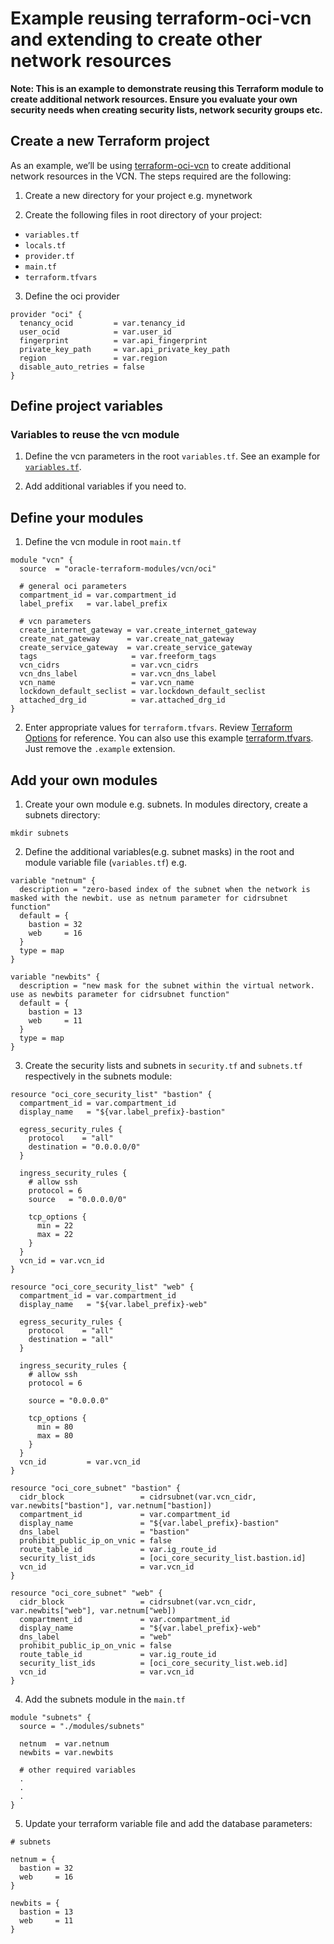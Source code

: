 # Example reusing terraform-oci-vcn and extending to create other network resources

[rootvariables]:https://github.com/oracle-terraform-modules/terraform-oci-vcn/blob/main/examples/module_composition/variables.tf
[sampletfvars]:https://github.com/oracle-terraform-modules/terraform-oci-vcn/blob/main/examples/module_composition/terraform.tfvars.example
[terraformoptions]:https://github.com/oracle-terraform-modules/terraform-oci-vcn/blob/main/docs/terraformoptions.adoc
[terraform-oci-vcn]:https://registry.terraform.io/modules/oracle-terraform-modules/vcn/oci/latest

__Note: This is an example to demonstrate reusing this Terraform module to create additional network resources. Ensure you evaluate your own security needs when creating security lists, network security groups etc.__

## Create a new Terraform project

As an example, we’ll be using [terraform-oci-vcn] to create
additional network resources in the VCN. The steps required are the following:

1. Create a new directory for your project e.g. mynetwork

2. Create the following files in root directory of your project:

- `variables.tf`
- `locals.tf`
- `provider.tf`
- `main.tf`
- `terraform.tfvars`

3. Define the oci provider

```HCL
provider "oci" {
  tenancy_ocid         = var.tenancy_id
  user_ocid            = var.user_id
  fingerprint          = var.api_fingerprint
  private_key_path     = var.api_private_key_path
  region               = var.region
  disable_auto_retries = false
}
```

## Define project variables

### Variables to reuse the vcn module

1. Define the vcn parameters in the root `variables.tf`.
See an example for [`variables.tf`][rootvariables].

2. Add additional variables if you need to.

## Define your modules

1. Define the vcn module in root `main.tf`

```HCL
module "vcn" {
  source  = "oracle-terraform-modules/vcn/oci"

  # general oci parameters
  compartment_id = var.compartment_id
  label_prefix   = var.label_prefix

  # vcn parameters
  create_internet_gateway = var.create_internet_gateway
  create_nat_gateway      = var.create_nat_gateway
  create_service_gateway  = var.create_service_gateway
  tags                     = var.freeform_tags
  vcn_cidrs                = var.vcn_cidrs
  vcn_dns_label            = var.vcn_dns_label
  vcn_name                 = var.vcn_name
  lockdown_default_seclist = var.lockdown_default_seclist
  attached_drg_id          = var.attached_drg_id
}
```

2. Enter appropriate values for `terraform.tfvars`. Review [Terraform Options][terraformoptions] for reference.
You can also use this example [terraform.tfvars][sampletfvars]. Just remove the `.example` extension.

## Add your own modules

1. Create your own module e.g. subnets. In modules directory, create a subnets directory:

```shell
mkdir subnets
```

2. Define the additional variables(e.g. subnet masks) in the root and module variable file (`variables.tf`) e.g.

```HCL
variable "netnum" {
  description = "zero-based index of the subnet when the network is masked with the newbit. use as netnum parameter for cidrsubnet function"
  default = {
    bastion = 32
    web     = 16
  }
  type = map
}

variable "newbits" {
  description = "new mask for the subnet within the virtual network. use as newbits parameter for cidrsubnet function"
  default = {
    bastion = 13
    web     = 11
  }
  type = map
}
```

3. Create the security lists and subnets in `security.tf` and `subnets.tf` respectively in the subnets module:

```HCL
resource "oci_core_security_list" "bastion" {
  compartment_id = var.compartment_id
  display_name   = "${var.label_prefix}-bastion"

  egress_security_rules {
    protocol    = "all"
    destination = "0.0.0.0/0"
  }

  ingress_security_rules {
    # allow ssh
    protocol = 6
    source   = "0.0.0.0/0"

    tcp_options {
      min = 22
      max = 22
    }
  }
  vcn_id = var.vcn_id
}

resource "oci_core_security_list" "web" {
  compartment_id = var.compartment_id
  display_name   = "${var.label_prefix}-web"

  egress_security_rules {
    protocol    = "all"
    destination = "all"
  }

  ingress_security_rules {
    # allow ssh
    protocol = 6

    source = "0.0.0.0"

    tcp_options {
      min = 80
      max = 80
    }
  }
  vcn_id         = var.vcn_id
}

resource "oci_core_subnet" "bastion" {
  cidr_block                 = cidrsubnet(var.vcn_cidr, var.newbits["bastion"], var.netnum["bastion])
  compartment_id             = var.compartment_id
  display_name               = "${var.label_prefix}-bastion"
  dns_label                  = "bastion"
  prohibit_public_ip_on_vnic = false
  route_table_id             = var.ig_route_id
  security_list_ids          = [oci_core_security_list.bastion.id]
  vcn_id                     = var.vcn_id
}

resource "oci_core_subnet" "web" {
  cidr_block                 = cidrsubnet(var.vcn_cidr, var.newbits["web"], var.netnum["web])
  compartment_id             = var.compartment_id
  display_name               = "${var.label_prefix}-web"
  dns_label                  = "web"
  prohibit_public_ip_on_vnic = false
  route_table_id             = var.ig_route_id
  security_list_ids          = [oci_core_security_list.web.id]
  vcn_id                     = var.vcn_id
}
```

4. Add the subnets module in the `main.tf`

```HCL
module "subnets" {
  source = "./modules/subnets"

  netnum  = var.netnum
  newbits = var.newbits

  # other required variables
  .
  .
  .
}
```

5. Update your terraform variable file and add the database parameters:

```HCL
# subnets

netnum = {
  bastion = 32
  web     = 16
}

newbits = {
  bastion = 13
  web     = 11
}
```
